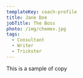 ```yaml
---
templateKey: coach-profile
title: Jane Doe
jobTitle: The Boss
photo: /img/chemex.jpg
tags:
  - Consultant
  - Writer
  - Trickster
---
```

This is a sample of copy
